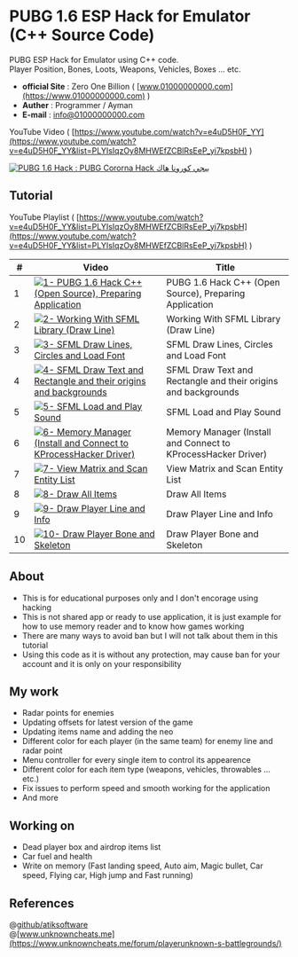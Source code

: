 # PUBG 1.6 ESP Hack for Emulator (C++ Source Code)

PUBG ESP Hack for Emulator using C++ code.\
Player Position, Bones, Loots, Weapons, Vehicles, Boxes ... etc.

* **official Site** : Zero One Billion ( [www.01000000000.com](https://www.01000000000.com) )
* **Auther** : Programmer / Ayman
* **E-mail** : [info@01000000000.com](mailto:info@01000000000.com)

YouTube Video ( [https://www.youtube.com/watch?v=e4uD5H0F_YY](https://www.youtube.com/watch?v=e4uD5H0F_YY&list=PLYIsIqzOy8MHWEfZCBlRsEeP_yi7kpsbH) )

[![PUBG 1.6 Hack : PUBG Cororna Hack ببجي كورونا هاك](https://img.youtube.com/vi/e4uD5H0F_YY/0.jpg)](https://www.youtube.com/watch?v=e4uD5H0F_YY&list=PLYIsIqzOy8MHWEfZCBlRsEeP_yi7kpsbH "PUBG 1.6 Hack : PUBG Cororna Hack ببجي كورونا هاك")

## Tutorial
YouTube Playlist ( [https://www.youtube.com/watch?v=e4uD5H0F_YY&list=PLYIsIqzOy8MHWEfZCBlRsEeP_yi7kpsbH](https://www.youtube.com/watch?v=e4uD5H0F_YY&list=PLYIsIqzOy8MHWEfZCBlRsEeP_yi7kpsbH) )

| # | Video | Title |
| --- | --- | --- |
| 1 | [![1- PUBG 1.6 Hack C++ (Open Source), Preparing Application](https://img.youtube.com/vi/mrmcgHi0ePM/default.jpg)](https://www.youtube.com/watch?v=mrmcgHi0ePM&list=PLYIsIqzOy8MHWEfZCBlRsEeP_yi7kpsbH "1- PUBG 1.6 Hack C++ (Open Source), Preparing Application") | PUBG 1.6 Hack C++ (Open Source), Preparing Application |
| 2 | [![2- Working With SFML Library (Draw Line)](https://img.youtube.com/vi/Hkdrlz2t9Cc/default.jpg)](https://www.youtube.com/watch?v=Hkdrlz2t9Cc&list=PLYIsIqzOy8MHWEfZCBlRsEeP_yi7kpsbH "2- Working With SFML Library (Draw Line)") | Working With SFML Library (Draw Line) |
| 3 | [![3- SFML Draw Lines, Circles and Load Font](https://img.youtube.com/vi/tBmlG7-4PQo/default.jpg)](https://www.youtube.com/watch?v=tBmlG7-4PQo&list=PLYIsIqzOy8MHWEfZCBlRsEeP_yi7kpsbH "3- SFML Draw Lines, Circles and Load Font") | SFML Draw Lines, Circles and Load Font |
| 4 | [![4- SFML Draw Text and Rectangle and their origins and backgrounds](https://img.youtube.com/vi/vr2W7Vtk8NM/default.jpg)](https://www.youtube.com/watch?v=vr2W7Vtk8NM&list=PLYIsIqzOy8MHWEfZCBlRsEeP_yi7kpsbH "4- SFML Draw Text and Rectangle and their origins and backgrounds") | SFML Draw Text and Rectangle and their origins and backgrounds |
| 5 | [![5- SFML Load and Play Sound](https://img.youtube.com/vi/0y-qjlnWowU/default.jpg)](https://www.youtube.com/watch?v=0y-qjlnWowU&list=PLYIsIqzOy8MHWEfZCBlRsEeP_yi7kpsbH "5- SFML Load and Play Sound") | SFML Load and Play Sound |
| 6 | [![6- Memory Manager (Install and Connect to KProcessHacker Driver)](https://img.youtube.com/vi/SZUocHyjn2k/default.jpg)](https://www.youtube.com/watch?v=SZUocHyjn2k&list=PLYIsIqzOy8MHWEfZCBlRsEeP_yi7kpsbH "6- Memory Manager (Install and Connect to KProcessHacker Driver)") | Memory Manager (Install and Connect to KProcessHacker Driver) |
| 7 | [![7- View Matrix and Scan Entity List](https://img.youtube.com/vi/ZMF5mHmHkDI/default.jpg)](https://www.youtube.com/watch?v=ZMF5mHmHkDI&list=PLYIsIqzOy8MHWEfZCBlRsEeP_yi7kpsbH "7- View Matrix and Scan Entity List") | View Matrix and Scan Entity List |
| 8 | [![8- Draw All Items](https://img.youtube.com/vi/3sFRUL5IVZU/default.jpg)](https://www.youtube.com/watch?v=3sFRUL5IVZU&list=PLYIsIqzOy8MHWEfZCBlRsEeP_yi7kpsbH "8- Draw All Items") | Draw All Items |
| 9 | [![9- Draw Player Line and Info](https://img.youtube.com/vi/2GoG9du_YmA/default.jpg)](https://www.youtube.com/watch?v=2GoG9du_YmA&list=PLYIsIqzOy8MHWEfZCBlRsEeP_yi7kpsbH "9- Draw Player Line and Info") | Draw Player Line and Info |
| 10 | [![10- Draw Player Bone and Skeleton](https://img.youtube.com/vi/EpG6rbjDm4g/default.jpg)](https://www.youtube.com/watch?v=EpG6rbjDm4g&list=PLYIsIqzOy8MHWEfZCBlRsEeP_yi7kpsbH "10- Draw Player Bone and Skeleton") | Draw Player Bone and Skeleton |

## About
* This is for educational purposes only and I don't encorage using hacking
* This is not shared app or ready to use application, it is just example for how to use memory reader and to know how games working
* There are many ways to avoid ban but I will not talk about them in this tutorial
* Using this code as it is without any protection, may cause ban for your account and it is only on your responsibility

## My work
* Radar points for enemies
* Updating offsets for latest version of the game
* Updating items name and adding the neo
* Different color for each player (in the same team) for enemy line and radar point
* Menu controller for every single item to control its appearence
* Different color for each item type (weapons, vehicles, throwables ... etc.)
* Fix issues to perform speed and smooth working for the application
* And more

## Working on
* Dead player box and airdrop items list
* Car fuel and health
* Write on memory (Fast landing speed, Auto aim, Magic bullet, Car speed, Flying car, High jump and Fast running)

## References
@[github/atiksoftware](https://github.com/atiksoftware/pubg_mobile_memory_hacking_examples)\
@[www.unknowncheats.me](https://www.unknowncheats.me/forum/playerunknown-s-battlegrounds/)

